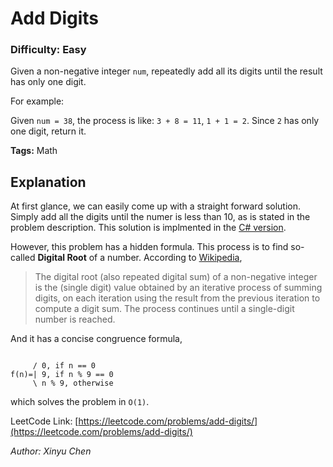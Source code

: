 # Add Digits
### Difficulty: Easy

Given a non-negative integer `num`, repeatedly add all its digits until the result has only one digit.

For example:

Given `num = 38`, the process is like: `3 + 8 = 11`, `1 + 1 = 2`. Since `2` has only one digit, return it.

**Tags:** Math

## Explanation

At first glance, we can easily come up with a straight forward solution. Simply add all the digits until the numer is less than 10, as is stated in the problem description. This solution is implmented in the [C# version](add_digits.cs).

However, this problem has a hidden formula. This process is to find so-called **Digital Root** of a number. According to [Wikipedia](https://en.wikipedia.org/wiki/Digital_root),

> The digital root (also repeated digital sum) of a non-negative integer is the (single digit) value obtained by an iterative process of summing digits, on each iteration using the result from the previous iteration to compute a digit sum. The process continues until a single-digit number is reached.

And it has a concise congruence formula,

<code>
     / 0, if n == 0
f(n)=| 9, if n % 9 == 0
     \ n % 9, otherwise
</code>

which solves the problem in `O(1)`.

LeetCode Link: [https://leetcode.com/problems/add-digits/](https://leetcode.com/problems/add-digits/)

*Author: Xinyu Chen*